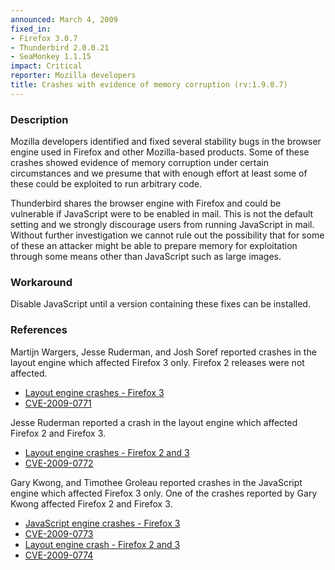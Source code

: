 ```yaml
---
announced: March 4, 2009
fixed_in:
- Firefox 3.0.7
- Thunderbird 2.0.0.21
- SeaMonkey 1.1.15
impact: Critical
reporter: Mozilla developers
title: Crashes with evidence of memory corruption (rv:1.9.0.7)
---
```


<h3>Description</h3>

<p>Mozilla developers identified and fixed several stability bugs in
the browser engine used in Firefox and other Mozilla-based
products. Some of these crashes showed evidence of memory corruption
under certain circumstances and we presume that with enough effort at
least some of these could be exploited to run arbitrary code.</p>

<p class="note">Thunderbird shares the browser engine with Firefox and
could be vulnerable if JavaScript were to be enabled in mail. This is
not the default setting and we strongly discourage users from running
JavaScript in mail. Without further investigation we cannot rule out
the possibility that for some of these an attacker might be able to
prepare memory for exploitation through some means other than
JavaScript such as large images.</p>

<h3>Workaround</h3>

<p>Disable JavaScript until a version containing these fixes can be
installed.</p>


<h3>References</h3>

<p>Martijn Wargers, Jesse Ruderman, and Josh Soref reported crashes in
the layout engine which affected Firefox 3 only.  Firefox 2 releases
were not affected.</p>

<ul>
  <li><a href="https://bugzilla.mozilla.org/buglist.cgi?bug_id=424276,435209,436965,460706,466057,468578,471594,472502">Layout engine crashes - Firefox 3</a></li>
  <li><a class="ex-ref" href="http://cve.mitre.org/cgi-bin/cvename.cgi?name=CVE-2009-0771">CVE-2009-0771</a></li>
</ul>

<p>Jesse Ruderman reported a crash in the layout engine which affected
Firefox 2 and Firefox 3.</p>

<ul>
  <li><a href="https://bugzilla.mozilla.org/show_bug.cgi?id=475136">Layout engine crashes - Firefox 2 and 3</a></li>
  <li><a class="ex-ref" href="http://cve.mitre.org/cgi-bin/cvename.cgi?name=CVE-2009-0772">CVE-2009-0772</a></li>
</ul>

<p>Gary Kwong, and Timothee Groleau reported crashes in the JavaScript
engine which affected Firefox 3 only.  One of the crashes reported by
Gary Kwong affected Firefox 2 and Firefox 3.</p>

<ul>
  <li><a href="https://bugzilla.mozilla.org/buglist.cgi?bug_id=457521,467499,472787">JavaScript engine crashes - Firefox 3</a></li>
  <li><a class="ex-ref" href="http://cve.mitre.org/cgi-bin/cvename.cgi?name=CVE-2009-0773">CVE-2009-0773</a></li>
  <li><a href="https://bugzilla.mozilla.org/show_bug.cgi?id=473709">Layout engine crash - Firefox 2 and 3</a></li>
  <li><a class="ex-ref" href="http://cve.mitre.org/cgi-bin/cvename.cgi?name=CVE-2009-0774">CVE-2009-0774</a></li>
</ul>



